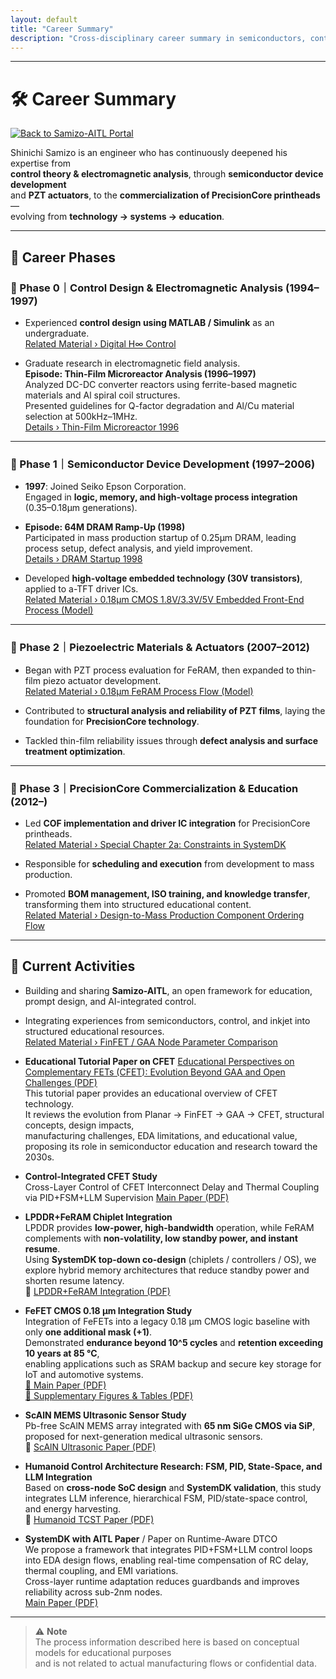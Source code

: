 ```yaml
---
layout: default
title: "Career Summary"
description: "Cross-disciplinary career summary in semiconductors, control, inkjet, and education"
---
```


---

# 🛠️ Career Summary

[![Back to Samizo-AITL Portal](https://img.shields.io/badge/Back%20to-Samizo--AITL%20Portal-brightgreen)](https://samizo-aitl.github.io/)

Shinichi Samizo is an engineer who has continuously deepened his expertise from  
**control theory & electromagnetic analysis**, through **semiconductor device development**  
and **PZT actuators**, to the **commercialization of PrecisionCore printheads**—  
evolving from **technology → systems → education**.

---

## 📘 Career Phases

### 🔹 Phase 0｜Control Design & Electromagnetic Analysis (1994–1997)
- Experienced **control design using MATLAB / Simulink** as an undergraduate.  
  [Related Material › Digital H∞ Control](https://samizo-aitl.github.io/EduController/part04_digital/theory/06_digital_hinf_control.html)

- Graduate research in electromagnetic field analysis.  
  **Episode: Thin-Film Microreactor Analysis (1996–1997)**  
  Analyzed DC-DC converter reactors using ferrite-based magnetic materials and Al spiral coil structures.  
  Presented guidelines for Q-factor degradation and Al/Cu material selection at 500kHz–1MHz.  
  [Details › Thin-Film Microreactor 1996](https://samizo-aitl.github.io/Edusemi-Plus/archive/in1996/thinfilm_microreactor/)

---

### 🔹 Phase 1｜Semiconductor Device Development (1997–2006)
- **1997**: Joined Seiko Epson Corporation.  
  Engaged in **logic, memory, and high-voltage process integration** (0.35–0.18μm generations).

- **Episode: 64M DRAM Ramp-Up (1998)**  
  Participated in mass production startup of 0.25μm DRAM, leading process setup, defect analysis, and yield improvement.  
  [Details › DRAM Startup 1998](https://samizo-aitl.github.io/Edusemi-Plus/archive/in1998/DRAM_Startup_64M_1998/)

- Developed **high-voltage embedded technology (30V transistors)**, applied to a-TFT driver ICs.  
  [Related Material › 0.18μm CMOS 1.8V/3.3V/5V Embedded Front-End Process (Model)](https://samizo-aitl.github.io/Edusemi-v4x/chapter3_process_evolution/docs/0.18um_1.8V_3.3V_5V)

---

### 🔹 Phase 2｜Piezoelectric Materials & Actuators (2007–2012)
- Began with PZT process evaluation for FeRAM, then expanded to thin-film piezo actuator development.  
  [Related Material › 0.18μm FeRAM Process Flow (Model)](https://samizo-aitl.github.io/Edusemi-v4x/d_chapter1_memory_technologies/doc_FeRAM/0.18um_FeRAM_ProcessFlow)

- Contributed to **structural analysis and reliability of PZT films**, laying the foundation for **PrecisionCore technology**.

- Tackled thin-film reliability issues through **defect analysis and surface treatment optimization**.

---

### 🔹 Phase 3｜PrecisionCore Commercialization & Education (2012–)
- Led **COF implementation and driver IC integration** for PrecisionCore printheads.  
  [Related Material › Special Chapter 2a: Constraints in SystemDK](https://samizo-aitl.github.io/Edusemi-v4x/f_chapter2a_systemdk/)

- Responsible for **scheduling and execution** from development to mass production.

- Promoted **BOM management, ISO training, and knowledge transfer**, transforming them into structured educational content.  
  [Related Material › Design-to-Mass Production Component Ordering Flow](https://samizo-aitl.github.io/EduMecha/08_production_process/production_process_flow.html)

---

## 🎯 Current Activities
- Building and sharing **Samizo-AITL**, an open framework for education, prompt design, and AI-integrated control.

- Integrating experiences from semiconductors, control, and inkjet into structured educational resources.  
  [Related Material › FinFET / GAA Node Parameter Comparison](https://samizo-aitl.github.io/Edusemi-v4x/f_chapter1_finfet_gaa/appendixf1_05_node_params)

- **Educational Tutorial Paper on CFET** 
  [Educational Perspectives on Complementary FETs (CFET): Evolution Beyond GAA and Open Challenges (PDF)](../docs/cfet_tutorial_main.pdf)  
  This tutorial paper provides an educational overview of CFET technology.  
  It reviews the evolution from Planar → FinFET → GAA → CFET, structural concepts, design impacts,  
  manufacturing challenges, EDA limitations, and educational value,  
  proposing its role in semiconductor education and research toward the 2030s.

- **Control-Integrated CFET Study**  
  Cross-Layer Control of CFET Interconnect Delay and Thermal Coupling via PID+FSM+LLM Supervision 
  [Main Paper (PDF)](../docs/cfet_ctrl2025.pdf)
  
- **LPDDR+FeRAM Chiplet Integration**  
  LPDDR provides **low-power, high-bandwidth** operation, while FeRAM complements with **non-volatility, low standby power, and instant resume**.  
  Using **SystemDK top-down co-design** (chiplets / controllers / OS), we explore hybrid memory architectures that reduce standby power and shorten resume latency.  
  📄 [LPDDR+FeRAM Integration (PDF)](../docs/LPDDR_FeRAM.pdf)

- **FeFET CMOS 0.18 µm Integration Study**  
  Integration of FeFETs into a legacy 0.18 µm CMOS logic baseline with only **one additional mask (+1)**.  
  Demonstrated **endurance beyond 10^5 cycles** and **retention exceeding 10 years at 85 °C**,  
  enabling applications such as SRAM backup and secure key storage for IoT and automotive systems.  
  [📄 Main Paper (PDF)](../docs/FeFET_CMOS018um_IntegrationStudy_Main.pdf)  
  [📄 Supplementary Figures & Tables (PDF)](../docs/FeFET_CMOS_018um_IntegrationStudy_Supplementary.pdf)

- **ScAlN MEMS Ultrasonic Sensor Study**  
  Pb-free ScAlN MEMS array integrated with **65 nm SiGe CMOS via SiP**,  
  proposed for next-generation medical ultrasonic sensors.  
  📄 [ScAlN Ultrasonic Paper (PDF)](../docs/scaln_ultrasonic.pdf)

- **Humanoid Control Architecture Research: FSM, PID, State-Space, and LLM Integration**  
  Based on **cross-node SoC design** and **SystemDK validation**, this study integrates LLM inference, hierarchical FSM, PID/state-space control, and energy harvesting.  
  📄 [Humanoid TCST Paper (PDF)](../docs/humanoid_tcst2025.pdf)

- **SystemDK with AITL Paper** / Paper on Runtime-Aware DTCO  
We propose a framework that integrates PID+FSM+LLM control loops into EDA design flows, enabling real-time compensation of RC delay, thermal coupling, and EMI variations.  
Cross-layer runtime adaptation reduces guardbands and improves reliability across sub-2nm nodes.  
[Main Paper (PDF)](../docs/systemdk_aitl2025.pdf)

---

> ⚠️ **Note**  
> The process information described here is based on conceptual models for educational purposes  
> and is not related to actual manufacturing flows or confidential data.
